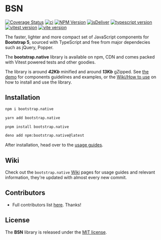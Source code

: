 # BSN
[![Coverage Status](https://coveralls.io/repos/github/thednp/bootstrap.native/badge.svg)](https://coveralls.io/github/thednp/bootstrap.native)
[![ci](https://github.com/thednp/bootstrap.native/actions/workflows/ci.yml/badge.svg)](https://github.com/thednp/bootstrap.native/actions/workflows/ci.yml)
[![NPM Version](https://img.shields.io/npm/v/bootstrap.native.svg)](https://www.npmjs.com/package/bootstrap.native)
[![jsDeliver](https://img.shields.io/jsdelivr/npm/hw/bootstrap.native)](https://www.jsdelivr.com/package/npm/bootstrap.native)
[![typescript version](https://img.shields.io/badge/typescript-5.6.3-brightgreen)](https://www.typescriptlang.org/)
[![vitest version](https://img.shields.io/badge/vitest-2.1.8-brightgreen)](https://vitest.dev/)
[![vite version](https://img.shields.io/badge/vite-5.4.11-brightgreen)](https://vitejs.dev/)


The faster, lighter and more compact set of JavaScript components for **Bootstrap 5**, sourced with TypeScript and free from major dependecies such as jQuery, Popper.

The **bootstrap.native** library is available on npm, CDN and comes packed with Vitest powered tests and other goodies.


The library is around ***42Kb*** minified and around ***13Kb*** gZipped. See <a href="http://thednp.github.io/bootstrap.native/">the demo</a> for components guidelines and examples, or the [Wiki/How to use](https://github.com/thednp/bootstrap.native/wiki/How-to-use) on how to install and use the library.


## Installation

```bash
npm i bootstrap.native
```

```bash
yarn add bootstrap.native
```

```bash
pnpm install bootstrap.native
```

```bash
deno add npm:bootstrap.native@latest
```
After installation, head over to the [usage guides](https://github.com/thednp/bootstrap.native/wiki/How-to-use).


## Wiki
Check out the `bootstrap.native` [Wiki](https://github.com/thednp/bootstrap.native/wiki) pages for usage guides and relevant information, they're updated with almost every new commit.


## Contributors
* Full contributors list [here](https://github.com/thednp/bootstrap.native/graphs/contributors). Thanks!


## License
The **BSN** library is released under the [MIT license](https://github.com/thednp/bootstrap.native/blob/master/LICENSE).

